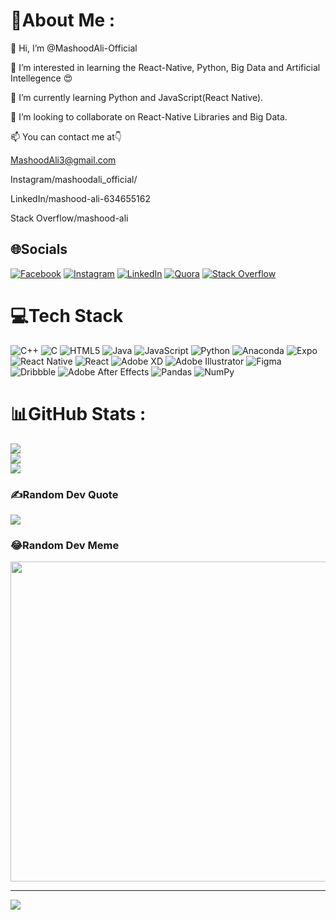 # 💫About Me :
👋 Hi, I’m @MashoodAli-Official

👀 I’m interested in learning the React-Native, Python, Big Data and Artificial Intellegence 😍

🌱 I’m currently learning Python and JavaScript(React Native).

💞️ I’m looking to collaborate on React-Native Libraries and Big Data.

📫 You can contact me at👇

MashoodAli3@gmail.com

Instagram/mashoodali_official/

LinkedIn/mashood-ali-634655162

Stack Overflow/mashood-ali

## 🌐Socials
[![Facebook](https://img.shields.io/badge/Facebook-%231877F2.svg?logo=Facebook&logoColor=white)](https://facebook.com/MashoodAliofficial) [![Instagram](https://img.shields.io/badge/Instagram-%23E4405F.svg?logo=Instagram&logoColor=white)](https://instagram.com/MashoodAli_Official) [![LinkedIn](https://img.shields.io/badge/LinkedIn-%230077B5.svg?logo=linkedin&logoColor=white)](https://linkedin.com/in/mashood-ali-634655162) [![Quora](https://img.shields.io/badge/Quora-%23B92B27.svg?logo=Quora&logoColor=white)](https://quora.com/profile/Mashood-Ali-29) [![Stack Overflow](https://img.shields.io/badge/-Stackoverflow-FE7A16?logo=stack-overflow&logoColor=white)](https://stackoverflow.com/users/mashood-ali) 

# 💻Tech Stack
![C++](https://img.shields.io/badge/c++-%2300599C.svg?style=for-the-badge&logo=c%2B%2B&logoColor=white) ![C](https://img.shields.io/badge/c-%2300599C.svg?style=for-the-badge&logo=c&logoColor=white) ![HTML5](https://img.shields.io/badge/html5-%23E34F26.svg?style=for-the-badge&logo=html5&logoColor=white) ![Java](https://img.shields.io/badge/java-%23ED8B00.svg?style=for-the-badge&logo=java&logoColor=white) ![JavaScript](https://img.shields.io/badge/javascript-%23323330.svg?style=for-the-badge&logo=javascript&logoColor=%23F7DF1E) ![Python](https://img.shields.io/badge/python-3670A0?style=for-the-badge&logo=python&logoColor=ffdd54) ![Anaconda](https://img.shields.io/badge/Anaconda-%2344A833.svg?style=for-the-badge&logo=anaconda&logoColor=white) ![Expo](https://img.shields.io/badge/expo-1C1E24?style=for-the-badge&logo=expo&logoColor=#D04A37) ![React Native](https://img.shields.io/badge/react_native-%2320232a.svg?style=for-the-badge&logo=react&logoColor=%2361DAFB) ![React](https://img.shields.io/badge/react-%2320232a.svg?style=for-the-badge&logo=react&logoColor=%2361DAFB) ![Adobe XD](https://img.shields.io/badge/Adobe%20XD-470137?style=for-the-badge&logo=Adobe%20XD&logoColor=#FF61F6) ![Adobe Illustrator](https://img.shields.io/badge/adobeillustrator-%23FF9A00.svg?style=for-the-badge&logo=adobeillustrator&logoColor=white) 	![Figma](https://img.shields.io/badge/figma-%23F24E1E.svg?style=for-the-badge&logo=figma&logoColor=white) ![Dribbble](https://img.shields.io/badge/Dribbble-EA4C89?style=for-the-badge&logo=dribbble&logoColor=white) ![Adobe After Effects](https://img.shields.io/badge/Adobe%20After%20Effects-9999FF.svg?style=for-the-badge&logo=Adobe%20After%20Effects&logoColor=white) ![Pandas](https://img.shields.io/badge/pandas-%23150458.svg?style=for-the-badge&logo=pandas&logoColor=white) ![NumPy](https://img.shields.io/badge/numpy-%23013243.svg?style=for-the-badge&logo=numpy&logoColor=white)
# 📊GitHub Stats :
![](https://github-readme-stats.vercel.app/api?username=MashoodAli-Official&theme=radical&hide_border=false&include_all_commits=false&count_private=false)<br/>
![](https://github-readme-streak-stats.herokuapp.com/?user=MashoodAli-Official&theme=radical&hide_border=false)<br/>
![](https://github-readme-stats.vercel.app/api/top-langs/?username=MashoodAli-Official&theme=radical&hide_border=false&include_all_commits=false&count_private=false&layout=compact)

### ✍️Random Dev Quote
![](https://quotes-github-readme.vercel.app/api?type=horizontal&theme=radical)

### 😂Random Dev Meme
<img src="https://random-memer.herokuapp.com/" width="512px"/>

---
[![](https://visitcount.itsvg.in/api?id=MashoodAli-Official&icon=0&color=0)](https://visitcount.itsvg.in)
